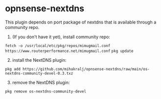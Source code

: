 # opnsense-nextdns

This plugin depends on port package of nextdns that is available through a community repo.

1. (If you don't have it yet), install community repo:

`fetch -o /usr/local/etc/pkg/repos/mimugmail.conf https://www.routerperformance.net/mimugmail.conf`
`pkg update`

2. install the NextDNS plugin:

`pkg add https://github.com/mihakralj/opnsense-nextdns/raw/main/os-nextdns-community-devel-0.3.txz`

3. remove the NextDNS plugin:

`pkg remove os-nextdns-community-devel`
